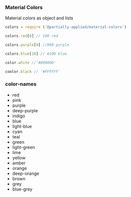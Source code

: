 ### Material Colors


Material colors as object and lists

```javascript
colors = require ('@partially-applied/material-colors')

colors.red[0] // 100 red

colors.purple[9] //900 purple

colors.blue[10] // A100 blue

color.white //'#000000'

coolor.black // '#FFFFFF'
```


### color-names

- red
- pink
- purple
- deep-purple
- indigo
- blue
- light-blue
- cyan
- teal
- green
- light-green
- lime
- yellow
- amber
- orange
- deep-orange
- brown
- grey
- blue-grey
